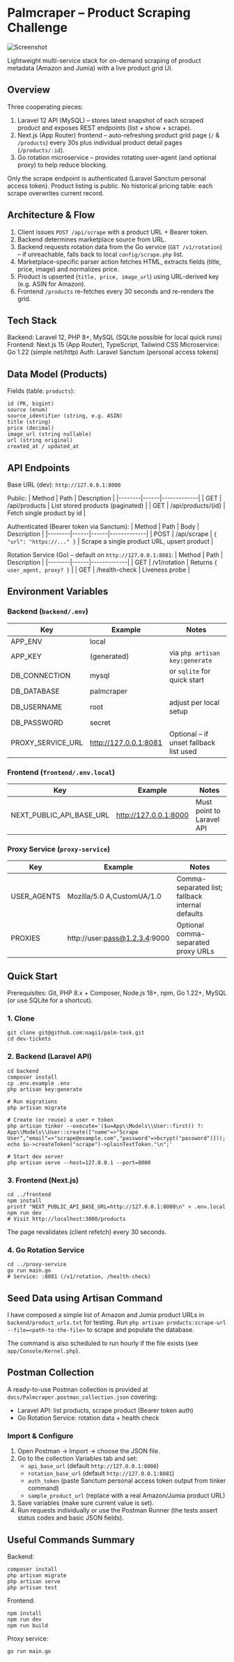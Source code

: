 # Palmcraper – Product Scraping Challenge

![Screenshot](docs/screenshot.png)

Lightweight multi-service stack for on-demand scraping of product metadata (Amazon and Jumia) with a live product grid UI.

## Overview

Three cooperating pieces:
1. Laravel 12 API (MySQL) – stores latest snapshot of each scraped product and exposes REST endpoints (list + show + scrape).
2. Next.js (App Router) frontend – auto-refreshing product grid page (`/` & `/products`) every 30s plus individual product detail pages (`/products/:id`).
3. Go rotation microservice – provides rotating user-agent (and optional proxy) to help reduce blocking.

Only the scrape endpoint is authenticated (Laravel Sanctum personal access token). Product listing is public. No historical pricing table: each scrape overwrites current record.

## Architecture & Flow
1. Client issues `POST /api/scrape` with a product URL + Bearer token.
2. Backend determines marketplace source from URL.
3. Backend requests rotation data from the Go service (`GET /v1/rotation`) – if unreachable, falls back to local `config/scrape.php` list.
4. Marketplace-specific parser action fetches HTML, extracts fields (title, price, image) and normalizes price.
5. Product is upserted (`title, price, image_url`) using URL-derived key (e.g. ASIN for Amazon).
6. Frontend `/products` re-fetches every 30 seconds and re-renders the grid.

## Tech Stack
Backend: Laravel 12, PHP 8+, MySQL (SQLite possible for local quick runs)
Frontend: Next.js 15 (App Router), TypeScript, Tailwind CSS
Microservice: Go 1.22 (simple net/http)
Auth: Laravel Sanctum (personal access tokens)

## Data Model (Products)
Fields (table: `products`):
```
id (PK, bigint)
source (enum)
source_identifier (string, e.g. ASIN)
title (string)
price (decimal)
image_url (string nullable)
url (string original)
created_at / updated_at
```

## API Endpoints
Base URL (dev): `http://127.0.0.1:8000`

Public:
| Method | Path | Description |
|--------|------|-------------|
| GET | /api/products | List stored products (paginated) |
| GET | /api/products/{id} | Fetch single product by id |

Authenticated (Bearer token via Sanctum):
| Method | Path | Body | Description |
|--------|------|------|-------------|
| POST | /api/scrape | `{ "url": "https://..." }` | Scrape a single product URL, upsert product |

Rotation Service (Go) – default on `http://127.0.0.1:8081`:
| Method | Path | Description |
|--------|------|-------------|
| GET | /v1/rotation | Returns `{ user_agent, proxy? }` |
| GET | /health-check | Liveness probe |

## Environment Variables

### Backend (`backend/.env`)
| Key | Example | Notes |
|-----|---------|-------|
| APP_ENV | local |  |
| APP_KEY | (generated) | via `php artisan key:generate` |
| DB_CONNECTION | mysql | or `sqlite` for quick start |
| DB_DATABASE | palmcraper |  |
| DB_USERNAME | root | adjust per local setup |
| DB_PASSWORD | secret |  |
| PROXY_SERVICE_URL | http://127.0.0.1:8081 | Optional – if unset fallback list used |

### Frontend (`frontend/.env.local`)
| Key | Example | Notes |
|-----|---------|-------|
| NEXT_PUBLIC_API_BASE_URL | http://127.0.0.1:8000 | Must point to Laravel API |

### Proxy Service (`proxy-service`)
| Key | Example | Notes |
|-----|---------|-------|
| USER_AGENTS | Mozilla/5.0 A,CustomUA/1.0 | Comma-separated list; fallback internal defaults |
| PROXIES | http://user:pass@1.2.3.4:9000 | Optional comma-separated proxy URLs |

## Quick Start

Prerequisites: Git, PHP 8.x + Composer, Node.js 18+, npm, Go 1.22+, MySQL (or use SQLite for a shortcut).

### 1. Clone
```fish
git clone git@github.com:nagi1/palm-task.git
cd dev-tickets
```

### 2. Backend (Laravel API)
```fish
cd backend
composer install
cp .env.example .env
php artisan key:generate

# Run migrations
php artisan migrate

# Create (or reuse) a user + token
php artisan tinker --execute='($u=App\\Models\\User::first() ?: App\\Models\\User::create(["name"=>"Scrape User","email"=>"scrape@example.com","password"=>bcrypt("password")])); echo $u->createToken("scrape")->plainTextToken."\n";'

# Start dev server
php artisan serve --host=127.0.0.1 --port=8000
```

### 3. Frontend (Next.js)
```fish
cd ../frontend
npm install
printf "NEXT_PUBLIC_API_BASE_URL=http://127.0.0.1:8000\n" > .env.local
npm run dev
# Visit http://localhost:3000/products
```
The page revalidates (client refetch) every 30 seconds.

### 4. Go Rotation Service
```fish
cd ../proxy-service
go run main.go
# Service: :8081 (/v1/rotation, /health-check)
```

## Seed Data using Artisan Command
I have composed a simple list of Amazon and Jumia product URLs in `backend/product_urls.txt` for testing.
Run `php artisan products:scrape-url --file=<path-to-the-file>` to scrape and populate the database.

The command is also scheduled to run hourly if the file exists (see `app/Console/Kernel.php`).

## Postman Collection
A ready-to-use Postman collection is provided at `docs/Palmcraper.postman_collection.json` covering:
 - Laravel API: list products, scrape product (Bearer token auth)
 - Go Rotation Service: rotation data + health check

### Import & Configure
1. Open Postman → Import → choose the JSON file.
2. Go to the collection Variables tab and set:
   - `api_base_url` (default `http://127.0.0.1:8000`)
   - `rotation_base_url` (default `http://127.0.0.1:8081`)
   - `auth_token` (paste Sanctum personal access token output from tinker command)
   - `sample_product_url` (replace with a real Amazon/Jumia product URL)
3. Save variables (make sure current value is set).
4. Run requests individually or use the Postman Runner (the tests assert status codes and basic JSON fields).

## Useful Commands Summary
Backend:
```fish
composer install
php artisan migrate
php artisan serve
php artisan test
```
Frontend:
```fish
npm install
npm run dev
npm run build
```
Proxy service:
```fish
go run main.go
